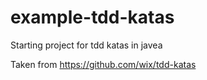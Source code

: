 # example-tdd-katas

Starting project for tdd katas in javea

Taken from https://github.com/wix/tdd-katas

